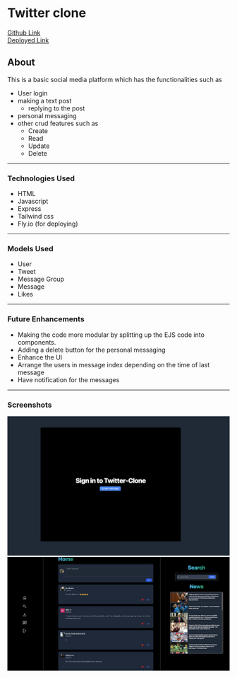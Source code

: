 # Twitter clone 
[Github Link](https://github.com/Bharatchandran/twitter-clone) <br/>
[Deployed Link](https://green-dew-9911.fly.dev/)
## About
This is a basic social media platform which has the functionalities such as 
- User login
- making a text post
    - replying to the post
- personal messaging 
- other crud features such as 
    - Create 
    - Read 
    - Update
    - Delete
--- 
### Technologies Used
- HTML
- Javascript 
- Express
- Tailwind css 
- Fly.io (for deploying)

---
### Models Used 
- User
- Tweet 
- Message Group
- Message
- Likes
---

### Future Enhancements
- Making the code more modular by splitting up the EJS code into components.
- Adding a delete button for the personal messaging 
- Enhance the UI
- Arrange the users in message index depending on the time of last message
- Have notification for the messages
---
### Screenshots
![Home](/ReadmeAssets/Login.png)
![Login](/ReadmeAssets/Home.png)


